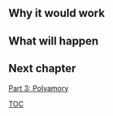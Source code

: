 

## Why it would work

## What will happen


## Next chapter
[Part 3: Polyamory](https://pebreo.github.io/midgame/part3-polyamory.html)

[TOC](https://pebreo.github.io/midgame)
